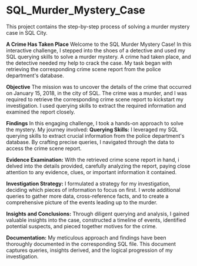 # SQL_Murder_Mystery_Case
This project contains the step-by-step process of solving a murder mystery case in SQL City.

**A Crime Has Taken Place**
Welcome to the SQL Murder Mystery Case! In this interactive challenge, I stepped into the shoes of a detective and used my SQL querying skills to solve a murder mystery. A crime had taken place, and the detective needed my help to crack the case. My task began with retrieving the corresponding crime scene report from the police department's database.

**Objective**
The mission was to uncover the details of the crime that occurred on January 15, 2018, in the city of SQL. The crime was a murder, and I was required to retrieve the corresponding crime scene report to kickstart my investigation. I used querying skills to extract the required information and examined the report closely.

**Findings**
In this engaging challenge, I took a hands-on approach to solve the mystery. My journey involved:
**Querying Skills:** I leveraged my SQL querying skills to extract crucial information from the police department's database. By crafting precise queries, I navigated through the data to access the crime scene report.

**Evidence Examination:** With the retrieved crime scene report in hand, i delved into the details provided, carefully analyzing the report, paying close attention to any evidence, clues, or important information it contained.

**Investigation Strategy:** I formulated a strategy for my investigation, deciding which pieces of information to focus on first. I wrote additional queries to gather more data, cross-reference facts, and to create a comprehensive picture of the events leading up to the murder.

**Insights and Conclusions:** Through diligent querying and analysis, I gained valuable insights into the case, constructed a timeline of events, identified potential suspects, and pieced together motives for the crime.

**Documentation:** My meticulous approach and findings have been thoroughly documented in the corresponding SQL file. This document captures queries, insights derived, and the logical progression of my investigation.
